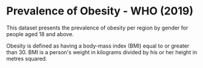# Prevalence of Obesity - WHO (2019)

This dataset presents the prevalence of obesity per region by gender for people aged 18 and above.

Obesity is defined as having a body-mass index (BMI) equal to or greater than 30. BMI is a person's weight in kilograms divided by his or her height in metres squared.